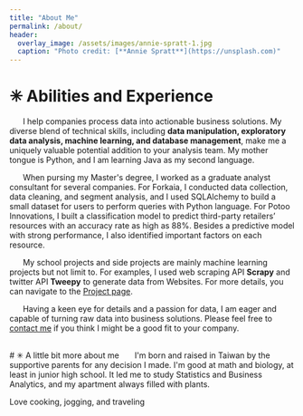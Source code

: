 ```yaml
---
title: "About Me"
permalink: /about/
header:
  overlay_image: /assets/images/annie-spratt-1.jpg
  caption: "Photo credit: [**Annie Spratt**](https://unsplash.com)"
---
```

# ✳︎ Abilities and Experience
&nbsp;&nbsp;&nbsp;&nbsp;&nbsp;&nbsp;I help companies process data into actionable business solutions. My diverse blend of technical skills, including **data manipulation, exploratory data analysis, machine learning, and database management**, make me a uniquely valuable potential addition to your analysis team. My mother tongue is Python, and I am learning Java as my second language. 

&nbsp;&nbsp;&nbsp;&nbsp;&nbsp;&nbsp;When pursing my Master's degree, I worked as a graduate analyst consultant for several companies. For Forkaia, I conducted data collection, data cleaning, and segment analysis, and I used SQLAlchemy to build a small dataset for users to perform queries with Python language. For Potoo Innovations, I built a classification model to predict third-party retailers’ resources with an accuracy rate as high as 88%. Besides a predictive model with strong performance, I also identified important factors on each resource. 

&nbsp;&nbsp;&nbsp;&nbsp;&nbsp;&nbsp;My school projects and side projects are mainly machine learning projects but not limit to. For examples, I used web scraping API **Scrapy** and twitter API **Tweepy** to generate data from  Websites. For more details, you can navigate to the [Project page](https://chw18019.github.io/projects). 

&nbsp;&nbsp;&nbsp;&nbsp;&nbsp;&nbsp;Having a keen eye for details and a passion for data, I am eager and capable of turning raw data into business solutions. Please feel free to [contact me](mailto:chi-hua.wu@uconn.edu?subject=[GithubPages]) if you think I might be a good fit to your company. 

<br>
# ✳︎ A little bit more about me
&nbsp;&nbsp;&nbsp;&nbsp;&nbsp;&nbsp;I'm born and raised in Taiwan by the supportive parents for any decision I made. I'm good at math and biology, at least in junior high school. It led me to study Statistics and Business Analytics, and my apartment always filled with plants. 

Love cooking, jogging, and traveling